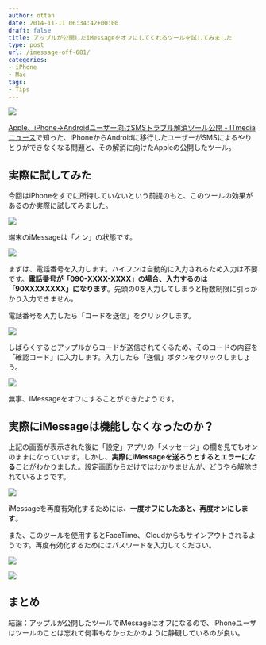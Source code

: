 ```yaml
---
author: ottan
date: 2014-11-11 06:34:42+00:00
draft: false
title: アップルが公開したiMessageをオフにしてくれるツールを試してみました
type: post
url: /imessage-off-681/
categories:
- iPhone
- Mac
tags:
- Tips
---
```


![](/uploads/2014/11/141111-5461adf6c32f7.png)






[Apple、iPhone→Androidユーザー向けSMSトラブル解消ツール公開 - ITmedia ニュース](http://www.itmedia.co.jp/news/articles/1411/10/news060.html)で知った、iPhoneからAndroidに移行したユーザーがSMSによるやりとりができなくなる問題と、その解消に向けたAppleの公開したツール。





## 実際に試してみた





今回はiPhoneをすでに所持していないという前提のもと、このツールの効果があるのか実際に試してみました。





![](/uploads/2014/11/141111-5461adfc63411.png)






端末のiMessageは「オン」の状態です。





![](/uploads/2014/11/141111-5461adf9be4fd.png)






まずは、電話番号を入力します。ハイフンは自動的に入力されるため入力は不要です。**電話番号が「090-XXXX-XXXX」の場合、入力するのは「90XXXXXXXX」になります**。先頭の0を入力してしまうと桁数制限に引っかかり入力できません。





電話番号を入力したら「コードを送信」をクリックします。





![](/uploads/2014/11/141111-5461adfe549c5.png)






しばらくするとアップルからコードが送信されてくるため、そのコードの内容を「確認コード」に入力します。入力したら「送信」ボタンをクリックしましょう。





![](/uploads/2014/11/141111-5461ae006a1a7.png)






無事、iMessageをオフにすることができたようです。





## 実際にiMessageは機能しなくなったのか？



上記の画面が表示された後に「設定」アプリの「メッセージ」の欄を見てもオンのままになっています。しかし、**実際にiMessageを送ろうとするとエラーになる**ことがわかりました。設定画面からだけではわかりませんが、どうやら解除されているようです。



![](/uploads/2014/11/141111-5461adfc63411.png)






iMessageを再度有効化するためには、**一度オフにしたあと、再度オンにします**。





また、このツールを使用するとFaceTime、iCloudからもサインアウトされるようです。再度有効化するためにはパスワードを入力してください。





![](/uploads/2014/11/141111-5461b976166cf.png)






![](/uploads/2014/11/141111-5461b9789b001.png)






## まとめ





結論：アップルが公開したツールでiMessageはオフになるので、iPhoneユーザはツールのことは忘れて何事もなかったかのように静観しているのが良い。
